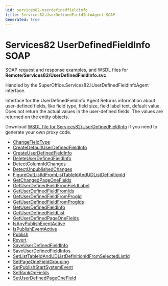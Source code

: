 ```yaml
---
uid: services82-userdefinedfieldinfo
title: Services82.UserDefinedFieldInfoAgent SOAP
Generated: true
---
```


# Services82 UserDefinedFieldInfo SOAP

SOAP request and response examples, and WSDL files for **Remote/Services82/UserDefinedFieldInfo.svc**

Handled by the <see cref="T:SuperOffice.Services82.IUserDefinedFieldInfoAgent">SuperOffice.Services82.IUserDefinedFieldInfoAgent</see> interface.

Interface for the UserDefinedFieldInfo Agent
Returns information about user-defined fields, like field type, field size, field label text, default value. Does not return the actual values in the user-defined fields. The values are returned on the entity objects.

Download [WSDL file for Services82/UserDefinedFieldInfo](../Services82-UserDefinedFieldInfo.md) if you need to generate your own proxy code.

* [ChangeFieldType](ChangeFieldType.md)
* [CreateDefaultUserDefinedFieldInfo](CreateDefaultUserDefinedFieldInfo.md)
* [CreateUserDefinedFieldInfo](CreateUserDefinedFieldInfo.md)
* [DeleteUserDefinedFieldInfo](DeleteUserDefinedFieldInfo.md)
* [DetectColumnIdChanges](DetectColumnIdChanges.md)
* [DetectUnpublishedChanges](DetectUnpublishedChanges.md)
* [FigureOutListIdFromListTableIdAndUDListDefinitionId](FigureOutListIdFromListTableIdAndUDListDefinitionId.md)
* [GetChangedPageOneFields](GetChangedPageOneFields.md)
* [GetUserDefinedFieldFromFieldLabel](GetUserDefinedFieldFromFieldLabel.md)
* [GetUserDefinedFieldFromIds](GetUserDefinedFieldFromIds.md)
* [GetUserDefinedFieldFromProgId](GetUserDefinedFieldFromProgId.md)
* [GetUserDefinedFieldFromProgIds](GetUserDefinedFieldFromProgIds.md)
* [GetUserDefinedFieldInfo](GetUserDefinedFieldInfo.md)
* [GetUserDefinedFieldList](GetUserDefinedFieldList.md)
* [GetUserDefinedPageOneFields](GetUserDefinedPageOneFields.md)
* [IsAnyPublishEventActive](IsAnyPublishEventActive.md)
* [IsPublishEventActive](IsPublishEventActive.md)
* [Publish](Publish.md)
* [Revert](Revert.md)
* [SaveUserDefinedFieldInfo](SaveUserDefinedFieldInfo.md)
* [SaveUserDefinedFieldInfos](SaveUserDefinedFieldInfos.md)
* [SetListTableIdAndUDListDefinitionIdFromSelectedListId](SetListTableIdAndUDListDefinitionIdFromSelectedListId.md)
* [SetPageOneFieldGrouping](SetPageOneFieldGrouping.md)
* [SetPublishStartSystemEvent](SetPublishStartSystemEvent.md)
* [SetRankOnFields](SetRankOnFields.md)
* [SetUserDefinedPageOneField](SetUserDefinedPageOneField.md)
